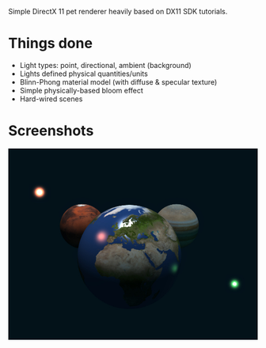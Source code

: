 Simple DirectX 11 pet renderer heavily based on DX11 SDK tutorials.

# Things done

 - Light types: point, directional, ambient (background)
 - Lights defined physical quantities/units
 - Blinn-Phong material model (with diffuse & specular texture)
 - Simple physically-based bloom effect
 - Hard-wired scenes

# Screenshots

![Screenshot 3](/Doc/screenshot3-specular.jpg)
